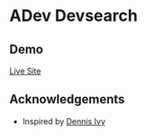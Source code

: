 
# ADev Devsearch


## Demo

[Live Site](https://adev-devsearch.herokuapp.com)

## Acknowledgements

 - Inspired by [Dennis Ivy](https://github.com/divanov11)
